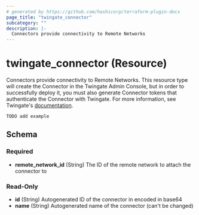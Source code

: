 ```yaml
---
# generated by https://github.com/hashicorp/terraform-plugin-docs
page_title: "twingate_connector"
subcategory: ""
description: |-
  Connectors provide connectivity to Remote Networks
---
```


# twingate_connector (Resource)

Connectors provide connectivity to Remote Networks. This resource type will create the Connector in the Twingate Admin Console, but in order to successfully deploy it, you must also generate Connector tokens that authenticate the Connector with Twingate. For more information, see Twingate's [documentation](https://docs.twingate.com/docs/understanding-access-nodes).

`TODO add example`

<!-- schema generated by tfplugindocs -->
## Schema

### Required

- **remote_network_id** (String) The ID of the remote network to attach the connector to

### Read-Only

- **id** (String) Autogenerated ID of the connector in encoded in base64
- **name** (String) Autogenerated name of the connector (can't be changed)

